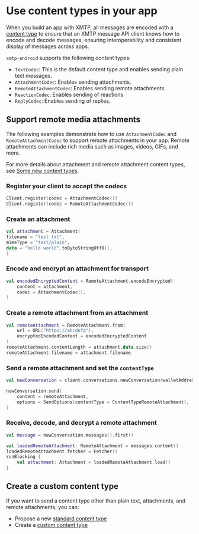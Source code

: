 # Use content types in your app

When you build an app with XMTP, all messages are encoded with a [content type](https://xmtp.org/docs/dev-concepts/content-types) to ensure that an XMTP message API client knows how to encode and decode messages, ensuring interoperability and consistent display of messages across apps.

`xmtp-android` supports the following content types:

- `TextCodec`: This is the default content type and enables sending plain text messages.
- `AttachmentCodec`: Enables sending attachments.
- `RemoteAttachmentCodec`: Enables sending remote attachments.
- `ReactionCodec`: Enables sending of reactions.
- `ReplyCodec`: Enables sending of replies.


## Support remote media attachments

The following examples demonstrate how to use `AttachmentCodec` and `RemoteAttachmentCodec` to support remote attachments in your app. Remote attachments can include rich media such as images, videos, GIFs, and more.

For more details about attachment and remote attachment content types, see [Some new content types](https://xmtp.org/blog/attachments-and-remote-attachments).

### Register your client to accept the codecs

```kotlin
Client.register(codec = AttachmentCodec())
Client.register(codec = RemoteAttachmentCodec())
```

### Create an attachment 

```kotlin
val attachment = Attachment(
filename = "test.txt",
mimeType = "text/plain",
data = "hello world".toByteStringUtf8(),
)
```

### Encode and encrypt an attachment for transport

```kotlin
val encodedEncryptedContent = RemoteAttachment.encodeEncrypted(
    content = attachment,
    codec = AttachmentCodec(),
)
```

### Create a remote attachment from an attachment

```kotlin
val remoteAttachment = RemoteAttachment.from(
    url = URL("https://abcdefg"),
    encryptedEncodedContent = encodedEncryptedContent
)
remoteAttachment.contentLength = attachment.data.size()
remoteAttachment.filename = attachment.filename
```

### Send a remote attachment and set the `contentType`

```kotlin
val newConversation = client.conversations.newConversation(walletAddress)

newConversation.send(
    content = remoteAttachment,
    options = SendOptions(contentType = ContentTypeRemoteAttachment),
)
```

### Receive, decode, and decrypt a remote attachment

```kotlin
val message = newConversation.messages().first()

val loadedRemoteAttachment: RemoteAttachment = messages.content()
loadedRemoteAttachment.fetcher = Fetcher()
runBlocking {
    val attachment: Attachment = loadedRemoteAttachment.load() 
}
```

## Create a custom content type

If you want to send a content type other than plain text, attachments, and remote attachments, you can:

- Propose a new [standard content type](https://github.com/orgs/xmtp/discussions/4) 
- Create a [custom content type](https://xmtp.org/docs/client-sdk/javascript/tutorials/use-content-types#build-a-custom-content-type)
